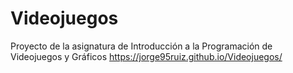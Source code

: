 # Videojuegos
Proyecto de la asignatura de Introducción a la Programación de Videojuegos y Gráficos
https://jorge95ruiz.github.io/Videojuegos/
